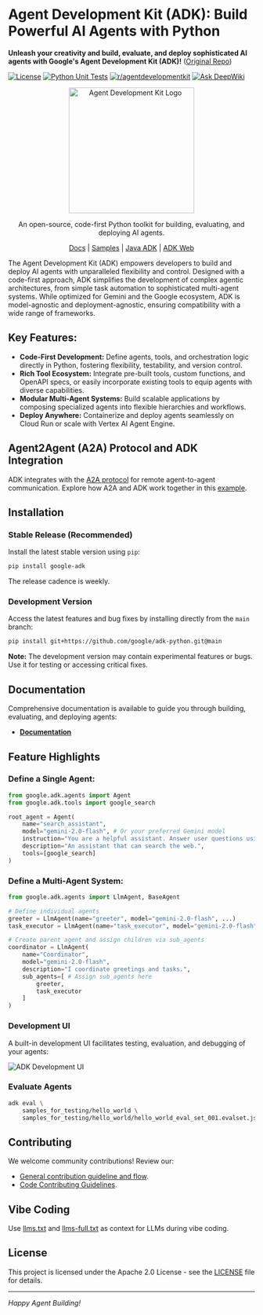 # Agent Development Kit (ADK): Build Powerful AI Agents with Python

**Unleash your creativity and build, evaluate, and deploy sophisticated AI agents with Google's Agent Development Kit (ADK)!** ([Original Repo](https://github.com/google/adk-python))

[![License](https://img.shields.io/badge/License-Apache_2.0-blue.svg)](LICENSE)
[![Python Unit Tests](https://github.com/google/adk-python/actions/workflows/python-unit-tests.yml/badge.svg)](https://github.com/google/adk-python/actions/workflows/python-unit-tests.yml)
[![r/agentdevelopmentkit](https://img.shields.io/badge/Reddit-r%2Fagentdevelopmentkit-FF4500?style=flat&logo=reddit&logoColor=white)](https://www.reddit.com/r/agentdevelopmentkit/)
[![Ask DeepWiki](https://deepwiki.com/badge.svg)](https://deepwiki.com/google/adk-python)

<div align="center">
  <img src="https://raw.githubusercontent.com/google/adk-python/main/assets/agent-development-kit.png" width="256" alt="Agent Development Kit Logo">
</div>

<div align="center">
  <p>An open-source, code-first Python toolkit for building, evaluating, and deploying AI agents.</p>
  <p>
    <a href="https://google.github.io/adk-docs/">Docs</a> |
    <a href="https://github.com/google/adk-samples">Samples</a> |
    <a href="https://github.com/google/adk-java">Java ADK</a> |
    <a href="https://github.com/google/adk-web">ADK Web</a>
  </p>
</div>

The Agent Development Kit (ADK) empowers developers to build and deploy AI agents with unparalleled flexibility and control. Designed with a code-first approach, ADK simplifies the development of complex agentic architectures, from simple task automation to sophisticated multi-agent systems. While optimized for Gemini and the Google ecosystem, ADK is model-agnostic and deployment-agnostic, ensuring compatibility with a wide range of frameworks.

## Key Features:

*   **Code-First Development:** Define agents, tools, and orchestration logic directly in Python, fostering flexibility, testability, and version control.
*   **Rich Tool Ecosystem:** Integrate pre-built tools, custom functions, and OpenAPI specs, or easily incorporate existing tools to equip agents with diverse capabilities.
*   **Modular Multi-Agent Systems:** Build scalable applications by composing specialized agents into flexible hierarchies and workflows.
*   **Deploy Anywhere:** Containerize and deploy agents seamlessly on Cloud Run or scale with Vertex AI Agent Engine.

## Agent2Agent (A2A) Protocol and ADK Integration

ADK integrates with the [A2A protocol](https://github.com/google-a2a/A2A/) for remote agent-to-agent communication. Explore how A2A and ADK work together in this [example](https://github.com/a2aproject/a2a-samples/tree/main/samples/python/agents).

## Installation

### Stable Release (Recommended)

Install the latest stable version using `pip`:

```bash
pip install google-adk
```

The release cadence is weekly.

### Development Version

Access the latest features and bug fixes by installing directly from the `main` branch:

```bash
pip install git+https://github.com/google/adk-python.git@main
```
**Note:** The development version may contain experimental features or bugs. Use it for testing or accessing critical fixes.

## Documentation

Comprehensive documentation is available to guide you through building, evaluating, and deploying agents:

*   **[Documentation](https://google.github.io/adk-docs)**

## Feature Highlights

### Define a Single Agent:

```python
from google.adk.agents import Agent
from google.adk.tools import google_search

root_agent = Agent(
    name="search_assistant",
    model="gemini-2.0-flash", # Or your preferred Gemini model
    instruction="You are a helpful assistant. Answer user questions using Google Search when needed.",
    description="An assistant that can search the web.",
    tools=[google_search]
)
```

### Define a Multi-Agent System:

```python
from google.adk.agents import LlmAgent, BaseAgent

# Define individual agents
greeter = LlmAgent(name="greeter", model="gemini-2.0-flash", ...)
task_executor = LlmAgent(name="task_executor", model="gemini-2.0-flash", ...)

# Create parent agent and assign children via sub_agents
coordinator = LlmAgent(
    name="Coordinator",
    model="gemini-2.0-flash",
    description="I coordinate greetings and tasks.",
    sub_agents=[ # Assign sub_agents here
        greeter,
        task_executor
    ]
)
```

### Development UI

A built-in development UI facilitates testing, evaluation, and debugging of your agents:

<img src="https://raw.githubusercontent.com/google/adk-python/main/assets/adk-web-dev-ui-function-call.png" alt="ADK Development UI">

### Evaluate Agents

```bash
adk eval \
    samples_for_testing/hello_world \
    samples_for_testing/hello_world/hello_world_eval_set_001.evalset.json
```

## Contributing

We welcome community contributions!  Review our:

*   [General contribution guideline and flow](https://google.github.io/adk-docs/contributing-guide/).
*   [Code Contributing Guidelines](./CONTRIBUTING.md).

## Vibe Coding

Use [llms.txt](./llms.txt) and [llms-full.txt](./llms-full.txt) as context for LLMs during vibe coding.

## License

This project is licensed under the Apache 2.0 License - see the [LICENSE](LICENSE) file for details.

---

*Happy Agent Building!*